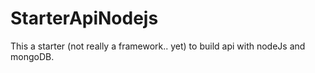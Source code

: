 # StarterApiNodejs
This a starter (not really a framework.. yet) to build api with nodeJs and mongoDB.

